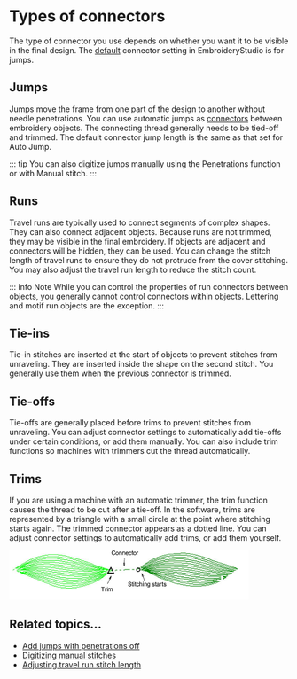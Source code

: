 # Types of connectors

The type of connector you use depends on whether you want it to be visible in the final design. The [default](../../glossary/glossary) connector setting in EmbroideryStudio is for jumps.

## Jumps

Jumps move the frame from one part of the design to another without needle penetrations. You can use automatic jumps as [connectors](../../glossary/glossary#connectors) between embroidery objects. The connecting thread generally needs to be tied-off and trimmed. The default connector jump length is the same as that set for Auto Jump.

::: tip
You can also digitize jumps manually using the Penetrations function or with Manual stitch.
:::

## Runs

Travel runs are typically used to connect segments of complex shapes. They can also connect adjacent objects. Because runs are not trimmed, they may be visible in the final embroidery. If objects are adjacent and connectors will be hidden, they can be used. You can change the stitch length of travel runs to ensure they do not protrude from the cover stitching. You may also adjust the travel run length to reduce the stitch count.

::: info Note
While you can control the properties of run connectors between objects, you generally cannot control connectors within objects. Lettering and motif run objects are the exception.
:::

## Tie-ins

Tie-in stitches are inserted at the start of objects to prevent stitches from unraveling. They are inserted inside the shape on the second stitch. You generally use them when the previous connector is trimmed.

## Tie-offs

Tie-offs are generally placed before trims to prevent stitches from unraveling. You can adjust connector settings to automatically add tie-offs under certain conditions, or add them manually. You can also include trim functions so machines with trimmers cut the thread automatically.

## Trims

If you are using a machine with an automatic trimmer, the trim function causes the thread to be cut after a tie-off. In the software, trims are represented by a triangle with a small circle at the point where stitching starts again. The trimmed connector appears as a dotted line. You can adjust connector settings to automatically add trims, or add them yourself.

![Trim.png](assets/Trim.png)

## Related topics...

- [Add jumps with penetrations off](Add_jumps_with_penetrations_off)
- [Digitizing manual stitches](../../Modifying/functions/Digitizing_manual_stitches)
- [Adjusting travel run stitch length](Adjusting_travel_run_stitch_length)
